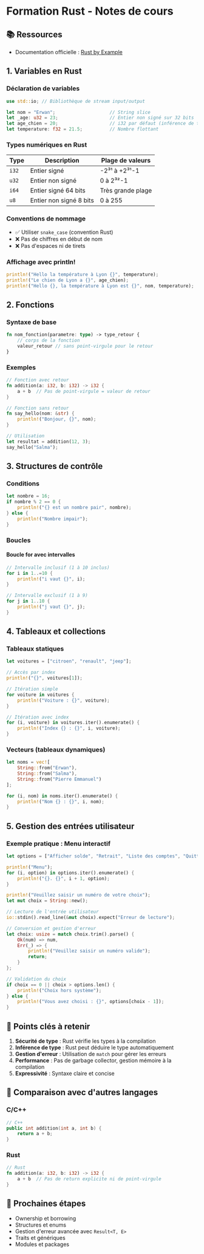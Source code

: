 # Formation Rust - Notes de cours

## 📚 Ressources
- Documentation officielle : [Rust by Example](https://doc.rust-lang.org/rust-by-example/)

## 1. Variables en Rust

### Déclaration de variables
```rust
use std::io; // Bibliothèque de stream input/output

let nom = "Erwan";                    // String slice
let _age: u32 = 23;                   // Entier non signé sur 32 bits
let age_chien = 20;                   // i32 par défaut (inférence de type)
let temperature: f32 = 21.5;          // Nombre flottant
```

### Types numériques en Rust
| Type | Description | Plage de valeurs |
|------|-------------|------------------|
| `i32` | Entier signé | -2³¹ à +2³¹-1 |
| `u32` | Entier non signé | 0 à 2³²-1 |
| `i64` | Entier signé 64 bits | Très grande plage |
| `u8` | Entier non signé 8 bits | 0 à 255 |

### Conventions de nommage
- ✅ Utiliser `snake_case` (convention Rust)
- ❌ Pas de chiffres en début de nom
- ❌ Pas d'espaces ni de tirets

### Affichage avec println!
```rust
println!("Hello la température à Lyon {}", temperature);
println!("Le chien de Lyon a {}", age_chien);
println!("Hello {}, la température à Lyon est {}", nom, temperature);
```

## 2. Fonctions

### Syntaxe de base
```rust
fn nom_fonction(parametre: type) -> type_retour {
    // corps de la fonction
    valeur_retour // sans point-virgule pour le retour
}
```

### Exemples
```rust
// Fonction avec retour
fn addition(a: i32, b: i32) -> i32 {
    a + b  // Pas de point-virgule = valeur de retour
}

// Fonction sans retour
fn say_hello(nom: &str) {
    println!("Bonjour, {}", nom);
}

// Utilisation
let resultat = addition(12, 3);
say_hello("Salma");
```

## 3. Structures de contrôle

### Conditions
```rust
let nombre = 16;
if nombre % 2 == 0 {
    println!("{} est un nombre pair", nombre);
} else {
    println!("Nombre impair");
}
```

### Boucles

#### Boucle for avec intervalles
```rust
// Intervalle inclusif (1 à 10 inclus)
for i in 1..=10 {
    println!("i vaut {}", i);
}

// Intervalle exclusif (1 à 9)
for j in 1..10 {
    println!("j vaut {}", j);
}
```

## 4. Tableaux et collections

### Tableaux statiques
```rust
let voitures = ["citroen", "renault", "jeep"];

// Accès par index
println!("{}", voitures[1]);

// Itération simple
for voiture in voitures {
    println!("Voiture : {}", voiture);
}

// Itération avec index
for (i, voiture) in voitures.iter().enumerate() {
    println!("Index {} : {}", i, voiture);
}
```

### Vecteurs (tableaux dynamiques)
```rust
let noms = vec![
    String::from("Erwan"),
    String::from("Salma"),
    String::from("Pierre Emmanuel")
];

for (i, nom) in noms.iter().enumerate() {
    println!("Nom {} : {}", i, nom);
}
```

## 5. Gestion des entrées utilisateur

### Exemple pratique : Menu interactif
```rust
let options = ["Afficher solde", "Retrait", "Liste des comptes", "Quitter"];

println!("Menu");
for (i, option) in options.iter().enumerate() {
    println!("{}. {}", i + 1, option);
}

println!("Veuillez saisir un numéro de votre choix");
let mut choix = String::new();

// Lecture de l'entrée utilisateur
io::stdin().read_line(&mut choix).expect("Erreur de lecture");

// Conversion et gestion d'erreur
let choix: usize = match choix.trim().parse() {
    Ok(num) => num,
    Err(_) => {
        println!("Veuillez saisir un numéro valide");
        return;
    }
};

// Validation du choix
if choix == 0 || choix > options.len() {
    println!("Choix hors système");
} else {
    println!("Vous avez choisi : {}", options[choix - 1]);
}
```

## 🔑 Points clés à retenir

1. **Sécurité de type** : Rust vérifie les types à la compilation
2. **Inférence de type** : Rust peut déduire le type automatiquement
3. **Gestion d'erreur** : Utilisation de `match` pour gérer les erreurs
4. **Performance** : Pas de garbage collector, gestion mémoire à la compilation
5. **Expressivité** : Syntaxe claire et concise

## 📝 Comparaison avec d'autres langages

### C/C++
```cpp
// C++
public int addition(int a, int b) {
    return a + b;
}
```

### Rust
```rust
// Rust
fn addition(a: i32, b: i32) -> i32 {
    a + b  // Pas de return explicite ni de point-virgule
}
```

## 🚀 Prochaines étapes
- Ownership et borrowing
- Structures et enums
- Gestion d'erreur avancée avec `Result<T, E>`
- Traits et génériques
- Modules et packages
